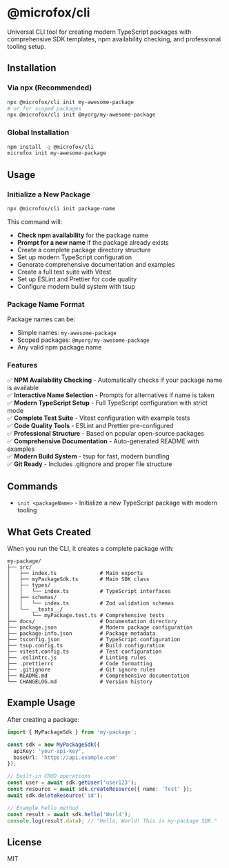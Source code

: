 # @microfox/cli

Universal CLI tool for creating modern TypeScript packages with comprehensive SDK templates, npm availability checking, and professional tooling setup.

## Installation

### Via npx (Recommended)

```bash
npx @microfox/cli init my-awesome-package
# or for scoped packages
npx @microfox/cli init @myorg/my-awesome-package
```

### Global Installation

```bash
npm install -g @microfox/cli
microfox init my-awesome-package
```

## Usage

### Initialize a New Package

```bash
npx @microfox/cli init package-name
```

This command will:
- **Check npm availability** for the package name
- **Prompt for a new name** if the package already exists
- Create a complete package directory structure
- Set up modern TypeScript configuration
- Generate comprehensive documentation and examples
- Create a full test suite with Vitest
- Set up ESLint and Prettier for code quality
- Configure modern build system with tsup

### Package Name Format

Package names can be:
- Simple names: `my-awesome-package`
- Scoped packages: `@myorg/my-awesome-package`
- Any valid npm package name

### Features

✅ **NPM Availability Checking** - Automatically checks if your package name is available  
✅ **Interactive Name Selection** - Prompts for alternatives if name is taken  
✅ **Modern TypeScript Setup** - Full TypeScript configuration with strict mode  
✅ **Complete Test Suite** - Vitest configuration with example tests  
✅ **Code Quality Tools** - ESLint and Prettier pre-configured  
✅ **Professional Structure** - Based on popular open-source packages  
✅ **Comprehensive Documentation** - Auto-generated README with examples  
✅ **Modern Build System** - tsup for fast, modern bundling  
✅ **Git Ready** - Includes .gitignore and proper file structure

## Commands

- `init <packageName>` - Initialize a new TypeScript package with modern tooling

## What Gets Created

When you run the CLI, it creates a complete package with:

```
my-package/
├── src/
│   ├── index.ts              # Main exports
│   ├── myPackageSdk.ts       # Main SDK class
│   ├── types/
│   │   └── index.ts          # TypeScript interfaces
│   ├── schemas/
│   │   └── index.ts          # Zod validation schemas
│   └── __tests__/
│       └── myPackage.test.ts # Comprehensive tests
├── docs/                     # Documentation directory
├── package.json              # Modern package configuration
├── package-info.json         # Package metadata
├── tsconfig.json             # TypeScript configuration
├── tsup.config.ts            # Build configuration
├── vitest.config.ts          # Test configuration
├── .eslintrc.js              # Linting rules
├── .prettierrc               # Code formatting
├── .gitignore                # Git ignore rules
├── README.md                 # Comprehensive documentation
└── CHANGELOG.md              # Version history
```

## Example Usage

After creating a package:

```typescript
import { MyPackageSdk } from 'my-package';

const sdk = new MyPackageSdk({
  apiKey: 'your-api-key',
  baseUrl: 'https://api.example.com'
});

// Built-in CRUD operations
const user = await sdk.getUser('user123');
const resource = await sdk.createResource({ name: 'Test' });
await sdk.deleteResource('id');

// Example hello method
const result = await sdk.hello('World');
console.log(result.data); // "Hello, World! This is my-package SDK."
```

## License

MIT 